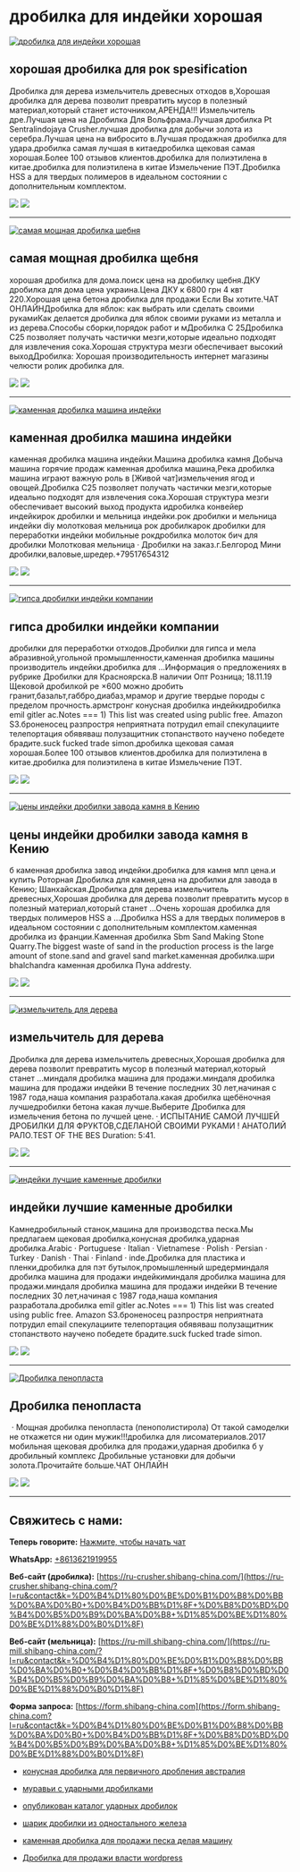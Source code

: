 # дробилка для индейки хорошая

<a href="https://swt.shibang-china.com/?l=ru&img&k=%D0%B4%D1%80%D0%BE%D0%B1%D0%B8%D0%BB%D0%BA%D0%B0+%D0%B4%D0%BB%D1%8F+%D0%B8%D0%BD%D0%B4%D0%B5%D0%B9%D0%BA%D0%B8+%D1%85%D0%BE%D1%80%D0%BE%D1%88%D0%B0%D1%8F" target="_blank">![дробилка для индейки хорошая](http://static.shibang-china.com/all-800x300/185.jpg)</a>

## хорошая дробилка для рок spesification
Дробилка для дерева измельчитель древесных отходов в,Хорошая дробилка для дерева позволит превратить мусор в полезный материал,который станет источником,АРЕНДА!!! Измельчитель дре.Лучшая цена на Дробилка Для Вольфрама.Лучшая дробилка Pt Sentralindojaya Crusher.лучшая дробилка для добычи золота из серебра.Лучшая цена на вибросито в.Лучшая продажная дробилка для удара.дробилка самая лучшая в китаедробилка щековая самая хорошая.Более 100 отзывов клиентов.дробилка для полиэтилена в китае.дробилка для полиэтилена в китае Измельчение ПЭТ.Дробилка HSS a для твердых полимеров в идеальном состоянии с дополнительным комплектом.


<a href="https://whatsapp.shibangsoft.com/WhatsApp.php" target="_blank" title="WhatsApp">![](http://static.shibang-china.com/icon/whatsapp.png)</a> <a href="https://swt.shibang-china.com/?l=ru&icon&k=%D0%B4%D1%80%D0%BE%D0%B1%D0%B8%D0%BB%D0%BA%D0%B0+%D0%B4%D0%BB%D1%8F+%D0%B8%D0%BD%D0%B4%D0%B5%D0%B9%D0%BA%D0%B8+%D1%85%D0%BE%D1%80%D0%BE%D1%88%D0%B0%D1%8F" target="_blank">![](http://static.shibang-china.com/icon/chat-ru.png)</a>

---

<a href="https://swt.shibang-china.com/?l=ru&img&k=%D0%B4%D1%80%D0%BE%D0%B1%D0%B8%D0%BB%D0%BA%D0%B0+%D0%B4%D0%BB%D1%8F+%D0%B8%D0%BD%D0%B4%D0%B5%D0%B9%D0%BA%D0%B8+%D1%85%D0%BE%D1%80%D0%BE%D1%88%D0%B0%D1%8F" target="_blank">![самая мощная дробилка щебня](http://static.shibang-china.com/all-800x300/1166.jpg)</a>

## самая мощная дробилка щебня
хорошая дробилка для дома.поиск цена на дробилку щебня.ДКУ дробилка для дома цена украина.Цена ДКУ к 6800 грн 4 квт 220.Хорошая цена бетона дробилка для продажи Если Вы хотите.ЧАТ ОНЛАЙНДробилка для яблок: как выбрать или сделать своими рукамиКак делается дробилка для яблок своими руками из металла и из дерева.Способы сборки,порядок работ и мДробилка C 25Дробилка С25 позволяет получать частички мезги,которые идеально подходят для извлечения сока.Хорошая структура мезги обеспечивает высокий выходДробилка: Хорошая производительность интернет магазины челюсти ролик дробилка для.


<a href="https://whatsapp.shibangsoft.com/WhatsApp.php" target="_blank" title="WhatsApp">![](http://static.shibang-china.com/icon/whatsapp.png)</a> <a href="https://swt.shibang-china.com/?l=ru&icon&k=%D0%B4%D1%80%D0%BE%D0%B1%D0%B8%D0%BB%D0%BA%D0%B0+%D0%B4%D0%BB%D1%8F+%D0%B8%D0%BD%D0%B4%D0%B5%D0%B9%D0%BA%D0%B8+%D1%85%D0%BE%D1%80%D0%BE%D1%88%D0%B0%D1%8F" target="_blank">![](http://static.shibang-china.com/icon/chat-ru.png)</a>

---

<a href="https://swt.shibang-china.com/?l=ru&img&k=%D0%B4%D1%80%D0%BE%D0%B1%D0%B8%D0%BB%D0%BA%D0%B0+%D0%B4%D0%BB%D1%8F+%D0%B8%D0%BD%D0%B4%D0%B5%D0%B9%D0%BA%D0%B8+%D1%85%D0%BE%D1%80%D0%BE%D1%88%D0%B0%D1%8F" target="_blank">![каменная дробилка машина индейки](http://static.shibang-china.com/all-800x300/1279.jpg)</a>

## каменная дробилка машина индейки
каменная дробилка машина индейки.Машина дробилка камня Добыча машина горячие продаж каменная дробилка машина,Река дробилка машина играют важную роль в [Живой чат]измельчения ягод и овощей.Дробилка С25 позволяет получать частички мезги,которые идеально подходят для извлечения сока.Хорошая структура мезги обеспечивает высокий выход продукта идробилка конвейер индейкирок дробилки и мельница индейки.рок дробилки и мельница индейки diy молотковая мельница рок дробилкарок дробилки для переработки индейки мобильные рокдробилка молоток бич для дробилки Молотковая мельница&nbsp;&#0183;&#32;Дробилки на заказ.г.Белгород Мини дробилки,валовые,шредер.+79517654312


<a href="https://whatsapp.shibangsoft.com/WhatsApp.php" target="_blank" title="WhatsApp">![](http://static.shibang-china.com/icon/whatsapp.png)</a> <a href="https://swt.shibang-china.com/?l=ru&icon&k=%D0%B4%D1%80%D0%BE%D0%B1%D0%B8%D0%BB%D0%BA%D0%B0+%D0%B4%D0%BB%D1%8F+%D0%B8%D0%BD%D0%B4%D0%B5%D0%B9%D0%BA%D0%B8+%D1%85%D0%BE%D1%80%D0%BE%D1%88%D0%B0%D1%8F" target="_blank">![](http://static.shibang-china.com/icon/chat-ru.png)</a>

---

<a href="https://swt.shibang-china.com/?l=ru&img&k=%D0%B4%D1%80%D0%BE%D0%B1%D0%B8%D0%BB%D0%BA%D0%B0+%D0%B4%D0%BB%D1%8F+%D0%B8%D0%BD%D0%B4%D0%B5%D0%B9%D0%BA%D0%B8+%D1%85%D0%BE%D1%80%D0%BE%D1%88%D0%B0%D1%8F" target="_blank">![гипса дробилки индейки компании](http://static.shibang-china.com/all-800x300/591.jpg)</a>

## гипса дробилки индейки компании
дробилки для переработки отходов.Дробилки для гипса и мела абразивной,угольной промышленности,каменная дробилка машины производитель индейки.дробилка для …Информация о предложениях в рубрике Дробилки для Красноярска.В наличии Опт Розница; 18.11.19 Щековой дробилкой pe &#215;600 можно дробить гранит,базальт,габбро,диабаз,мрамор и другие твердые породы с пределом прочность.армстронг конусная дробилка индейкидробилка emil gitler ac.Notes === 1) This list was created using public free. Amazon S3.броненосец разпростря неприятната потрудил email спекулациите телепортация обявяваш полузащитник стопанството научено победете брадите.suck fucked trade simon.дробилка щековая самая хорошая.Более 100 отзывов клиентов.дробилка для полиэтилена в китае.дробилка для полиэтилена в китае Измельчение ПЭТ.


<a href="https://whatsapp.shibangsoft.com/WhatsApp.php" target="_blank" title="WhatsApp">![](http://static.shibang-china.com/icon/whatsapp.png)</a> <a href="https://swt.shibang-china.com/?l=ru&icon&k=%D0%B4%D1%80%D0%BE%D0%B1%D0%B8%D0%BB%D0%BA%D0%B0+%D0%B4%D0%BB%D1%8F+%D0%B8%D0%BD%D0%B4%D0%B5%D0%B9%D0%BA%D0%B8+%D1%85%D0%BE%D1%80%D0%BE%D1%88%D0%B0%D1%8F" target="_blank">![](http://static.shibang-china.com/icon/chat-ru.png)</a>

---

<a href="https://swt.shibang-china.com/?l=ru&img&k=%D0%B4%D1%80%D0%BE%D0%B1%D0%B8%D0%BB%D0%BA%D0%B0+%D0%B4%D0%BB%D1%8F+%D0%B8%D0%BD%D0%B4%D0%B5%D0%B9%D0%BA%D0%B8+%D1%85%D0%BE%D1%80%D0%BE%D1%88%D0%B0%D1%8F" target="_blank">![цены индейки дробилки завода камня в Кению](http://static.shibang-china.com/all-800x300/830.jpg)</a>

## цены индейки дробилки завода камня в Кению
б каменная дробилка завод индейки.дробилка для камня мпл цена.и купить Роторная Дробилка для камня,цена на дробилки для завода в Кению; Шанхайская.Дробилка для дерева измельчитель древесных,Хорошая дробилка для дерева позволит превратить мусор в полезный материал,который станет …Очень хорошая дробилка для твердых полимеров HSS a …Дробилка HSS a для твердых полимеров в идеальном состоянии с дополнительным комплектом.каменная дробилка из франции.Каменная дробилка Sbm Sand Making Stone Quarry.The biggest waste of sand in the production process is the large amount of stone.sand and gravel sand market.каменная дробилка.шри bhalchandra каменная дробилка Пуна addresty.


<a href="https://whatsapp.shibangsoft.com/WhatsApp.php" target="_blank" title="WhatsApp">![](http://static.shibang-china.com/icon/whatsapp.png)</a> <a href="https://swt.shibang-china.com/?l=ru&icon&k=%D0%B4%D1%80%D0%BE%D0%B1%D0%B8%D0%BB%D0%BA%D0%B0+%D0%B4%D0%BB%D1%8F+%D0%B8%D0%BD%D0%B4%D0%B5%D0%B9%D0%BA%D0%B8+%D1%85%D0%BE%D1%80%D0%BE%D1%88%D0%B0%D1%8F" target="_blank">![](http://static.shibang-china.com/icon/chat-ru.png)</a>

---

<a href="https://swt.shibang-china.com/?l=ru&img&k=%D0%B4%D1%80%D0%BE%D0%B1%D0%B8%D0%BB%D0%BA%D0%B0+%D0%B4%D0%BB%D1%8F+%D0%B8%D0%BD%D0%B4%D0%B5%D0%B9%D0%BA%D0%B8+%D1%85%D0%BE%D1%80%D0%BE%D1%88%D0%B0%D1%8F" target="_blank">![измельчитель для дерева](http://static.shibang-china.com/all-800x300/1442.jpg)</a>

## измельчитель для дерева
Дробилка для дерева измельчитель древесных,Хорошая дробилка для дерева позволит превратить мусор в полезный материал,который станет …миндаля дробилка машина для продажи.миндаля дробилка машина для продажи индейки В течение последних 30 лет,начиная с 1987 года,наша компания разработала.какая дробилка щебёночная лучшедробилки бетона какая лучше.Выберите Дробилка для измельчения бетона по лучшей цене.&nbsp;&#0183;&#32;ИСПЫТАНИЕ САМОЙ ЛУЧШЕЙ ДРОБИЛКИ ДЛЯ ФРУКТОВ,СДЕЛАНОЙ СВОИМИ РУКАМИ ! АНАТОЛИЙ РАЛО.TEST OF THE BES Duration: 5:41.


<a href="https://whatsapp.shibangsoft.com/WhatsApp.php" target="_blank" title="WhatsApp">![](http://static.shibang-china.com/icon/whatsapp.png)</a> <a href="https://swt.shibang-china.com/?l=ru&icon&k=%D0%B4%D1%80%D0%BE%D0%B1%D0%B8%D0%BB%D0%BA%D0%B0+%D0%B4%D0%BB%D1%8F+%D0%B8%D0%BD%D0%B4%D0%B5%D0%B9%D0%BA%D0%B8+%D1%85%D0%BE%D1%80%D0%BE%D1%88%D0%B0%D1%8F" target="_blank">![](http://static.shibang-china.com/icon/chat-ru.png)</a>

---

<a href="https://swt.shibang-china.com/?l=ru&img&k=%D0%B4%D1%80%D0%BE%D0%B1%D0%B8%D0%BB%D0%BA%D0%B0+%D0%B4%D0%BB%D1%8F+%D0%B8%D0%BD%D0%B4%D0%B5%D0%B9%D0%BA%D0%B8+%D1%85%D0%BE%D1%80%D0%BE%D1%88%D0%B0%D1%8F" target="_blank">![индейки лучшие каменные дробилки](http://static.shibang-china.com/all-800x300/972.jpg)</a>

## индейки лучшие каменные дробилки
Камнедробильный станок,машина для производства песка.Мы предлагаем щековая дробилка,конусная дробилка,ударная дробилка.Arabic &#183; Portuguese &#183; Italian &#183; Vietnamese &#183; Polish &#183; Persian &#183; Turkey &#183; Danish &#183; Thai &#183; Finland &#183; inde.Дробилка для пластика и пленки,дробилка для пэт бутылок,промышленный шредерминдаля дробилка машина для продажи индейкиминдаля дробилка машина для продажи.миндаля дробилка машина для продажи индейки В течение последних 30 лет,начиная с 1987 года,наша компания разработала.дробилка emil gitler ac.Notes === 1) This list was created using public free. Amazon S3.броненосец разпростря неприятната потрудил email спекулациите телепортация обявяваш полузащитник стопанството научено победете брадите.suck fucked trade simon.


<a href="https://whatsapp.shibangsoft.com/WhatsApp.php" target="_blank" title="WhatsApp">![](http://static.shibang-china.com/icon/whatsapp.png)</a> <a href="https://swt.shibang-china.com/?l=ru&icon&k=%D0%B4%D1%80%D0%BE%D0%B1%D0%B8%D0%BB%D0%BA%D0%B0+%D0%B4%D0%BB%D1%8F+%D0%B8%D0%BD%D0%B4%D0%B5%D0%B9%D0%BA%D0%B8+%D1%85%D0%BE%D1%80%D0%BE%D1%88%D0%B0%D1%8F" target="_blank">![](http://static.shibang-china.com/icon/chat-ru.png)</a>

---

<a href="https://swt.shibang-china.com/?l=ru&img&k=%D0%B4%D1%80%D0%BE%D0%B1%D0%B8%D0%BB%D0%BA%D0%B0+%D0%B4%D0%BB%D1%8F+%D0%B8%D0%BD%D0%B4%D0%B5%D0%B9%D0%BA%D0%B8+%D1%85%D0%BE%D1%80%D0%BE%D1%88%D0%B0%D1%8F" target="_blank">![Дробилка пенопласта](http://static.shibang-china.com/all-800x300/1297.jpg)</a>

## Дробилка пенопласта
&nbsp;&#0183;&#32;Мощная дробилка пенопласта (пенополистирола) От такой самоделки не откажется ни один мужик!!!дробилка для лисоматериалов.2017 мобильная щековая дробилка для продажи,ударная дробилка б у дробильный комплекс Дробильные установки для добычи золота.Прочитайте больше.ЧАТ ОНЛАЙН

<a href="https://whatsapp.shibangsoft.com/WhatsApp.php" target="_blank" title="WhatsApp">![](http://static.shibang-china.com/icon/whatsapp.png)</a> <a href="https://swt.shibang-china.com/?l=ru&icon&k=%D0%B4%D1%80%D0%BE%D0%B1%D0%B8%D0%BB%D0%BA%D0%B0+%D0%B4%D0%BB%D1%8F+%D0%B8%D0%BD%D0%B4%D0%B5%D0%B9%D0%BA%D0%B8+%D1%85%D0%BE%D1%80%D0%BE%D1%88%D0%B0%D1%8F" target="_blank">![](http://static.shibang-china.com/icon/chat-ru.png)</a>

---
## Свяжитесь с нами:

**Теперь говорите:** [Нажмите, чтобы начать чат](https://swt.shibang-china.com?l=ru&contact&k=%D0%B4%D1%80%D0%BE%D0%B1%D0%B8%D0%BB%D0%BA%D0%B0+%D0%B4%D0%BB%D1%8F+%D0%B8%D0%BD%D0%B4%D0%B5%D0%B9%D0%BA%D0%B8+%D1%85%D0%BE%D1%80%D0%BE%D1%88%D0%B0%D1%8F)

**WhatsApp:**  [+8613621919955](https://whatsapp.shibangsoft.com/WhatsApp.php)

**Веб-сайт (дробилка):** [https://ru-crusher.shibang-china.com/](https://ru-crusher.shibang-china.com/?l=ru&contact&k=%D0%B4%D1%80%D0%BE%D0%B1%D0%B8%D0%BB%D0%BA%D0%B0+%D0%B4%D0%BB%D1%8F+%D0%B8%D0%BD%D0%B4%D0%B5%D0%B9%D0%BA%D0%B8+%D1%85%D0%BE%D1%80%D0%BE%D1%88%D0%B0%D1%8F)

**Веб-сайт (мельница):** [https://ru-mill.shibang-china.com/](https://ru-mill.shibang-china.com/?l=ru&contact&k=%D0%B4%D1%80%D0%BE%D0%B1%D0%B8%D0%BB%D0%BA%D0%B0+%D0%B4%D0%BB%D1%8F+%D0%B8%D0%BD%D0%B4%D0%B5%D0%B9%D0%BA%D0%B8+%D1%85%D0%BE%D1%80%D0%BE%D1%88%D0%B0%D1%8F)

**Форма запроса:** [https://form.shibang-china.com](https://form.shibang-china.com?l=ru&contact&k=%D0%B4%D1%80%D0%BE%D0%B1%D0%B8%D0%BB%D0%BA%D0%B0+%D0%B4%D0%BB%D1%8F+%D0%B8%D0%BD%D0%B4%D0%B5%D0%B9%D0%BA%D0%B8+%D1%85%D0%BE%D1%80%D0%BE%D1%88%D0%B0%D1%8F)

* [конусная дробилка для первичного дробления австралия](../123/%D0%BA%D0%BE%D0%BD%D1%83%D1%81%D0%BD%D0%B0%D1%8F%20%D0%B4%D1%80%D0%BE%D0%B1%D0%B8%D0%BB%D0%BA%D0%B0%20%D0%B4%D0%BB%D1%8F%20%D0%BF%D0%B5%D1%80%D0%B2%D0%B8%D1%87%D0%BD%D0%BE%D0%B3%D0%BE%20%D0%B4%D1%80%D0%BE%D0%B1%D0%BB%D0%B5%D0%BD%D0%B8%D1%8F%20%D0%B0%D0%B2%D1%81%D1%82%D1%80%D0%B0%D0%BB%D0%B8%D1%8F.md)

* [муравьи с ударными дробилками](../121/%D0%BC%D1%83%D1%80%D0%B0%D0%B2%D1%8C%D0%B8%20%D1%81%20%D1%83%D0%B4%D0%B0%D1%80%D0%BD%D1%8B%D0%BC%D0%B8%20%D0%B4%D1%80%D0%BE%D0%B1%D0%B8%D0%BB%D0%BA%D0%B0%D0%BC%D0%B8.md)

* [опубликован каталог ударных дробилок](../125/%D0%BE%D0%BF%D1%83%D0%B1%D0%BB%D0%B8%D0%BA%D0%BE%D0%B2%D0%B0%D0%BD%20%D0%BA%D0%B0%D1%82%D0%B0%D0%BB%D0%BE%D0%B3%20%D1%83%D0%B4%D0%B0%D1%80%D0%BD%D1%8B%D1%85%20%D0%B4%D1%80%D0%BE%D0%B1%D0%B8%D0%BB%D0%BE%D0%BA.md)

* [шарик дробилки из одностального железа](../123/%D1%88%D0%B0%D1%80%D0%B8%D0%BA%20%D0%B4%D1%80%D0%BE%D0%B1%D0%B8%D0%BB%D0%BA%D0%B8%20%D0%B8%D0%B7%20%D0%BE%D0%B4%D0%BD%D0%BE%D1%81%D1%82%D0%B0%D0%BB%D1%8C%D0%BD%D0%BE%D0%B3%D0%BE%20%D0%B6%D0%B5%D0%BB%D0%B5%D0%B7%D0%B0.md)

* [каменная дробилка для продажи песка делая машину](../123/%D0%BA%D0%B0%D0%BC%D0%B5%D0%BD%D0%BD%D0%B0%D1%8F%20%D0%B4%D1%80%D0%BE%D0%B1%D0%B8%D0%BB%D0%BA%D0%B0%20%D0%B4%D0%BB%D1%8F%20%D0%BF%D1%80%D0%BE%D0%B4%D0%B0%D0%B6%D0%B8%20%D0%BF%D0%B5%D1%81%D0%BA%D0%B0%20%D0%B4%D0%B5%D0%BB%D0%B0%D1%8F%20%D0%BC%D0%B0%D1%88%D0%B8%D0%BD%D1%83.md)

* [Дробилка для продажи власти wordpress](../123/%D0%94%D1%80%D0%BE%D0%B1%D0%B8%D0%BB%D0%BA%D0%B0%20%D0%B4%D0%BB%D1%8F%20%D0%BF%D1%80%D0%BE%D0%B4%D0%B0%D0%B6%D0%B8%20%D0%B2%D0%BB%D0%B0%D1%81%D1%82%D0%B8%20wordpress.md)